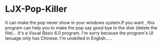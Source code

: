 # LJX-Pop-Killer
It can  make the pop never show in your windows system.If you want , this program can help you to make the pop say good bye to the disk (delete the file)...
It's a Visual Basic 6.0 program.
I'm sorry because the program's UI lanuage only has Chinese. I'm unskilled in English.....
